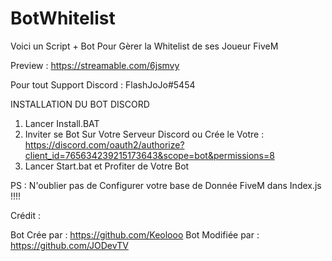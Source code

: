 # BotWhitelist
Voici un Script + Bot Pour Gèrer la Whitelist de ses Joueur FiveM

Preview : https://streamable.com/6jsmvy

Pour tout Support Discord : FlashJoJo#5454

  INSTALLATION DU BOT DISCORD  


1. Lancer Install.BAT
2. Inviter se Bot Sur Votre Serveur Discord ou Crée le Votre : https://discord.com/oauth2/authorize?client_id=765634239215173643&scope=bot&permissions=8
3. Lancer Start.bat et Profiter de Votre Bot 

PS : N'oublier pas de Configurer votre base de Donnée FiveM dans Index.js !!!!

Crédit : 

Bot Crée par : https://github.com/Keolooo
Bot Modifiée par : https://github.com/JODevTV
